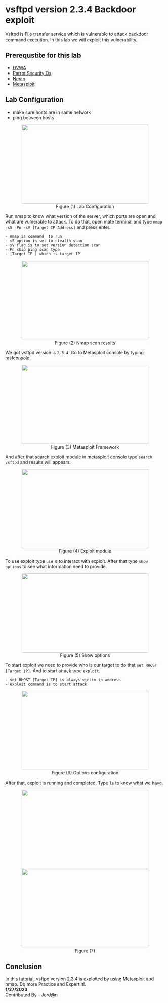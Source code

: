# vsftpd version 2.3.4 Backdoor exploit #

Vsftpd is File transfer service which is vulnerable to attack backdoor command execution. In this lab we will exploit this vulnerability.

## Prerequstite for this lab ##
- [DVWA](https://github.com/digininja/DVWA)
- [Parrot Security Os](https://www.parrotsec.org/)
- [Nmap](https://www.nmap.org)
- [Metasploit](https://github.com/rapid7/metasploit-framework)

## Lab Configuration ##
- make sure hosts are in same network
- ping between hosts

<p align="center"><img src="https://github.com/AungZayMyo/Ethical-Hacking/assets/154745254/74c60a7e-4a8f-4bf9-86a7-2fc47fc8039a" width="400px" height="250px"><br>Figure (1) Lab Configuration</p>

Run nmap to know what version of the server, which ports are open and what are vulnerable to attack. To do that, open mate terminal and type ``` nmap -sS -Pn -sV [Target IP Address] ``` and press enter.
```
- nmap is command  to run
- sS option is set to stealth scan
- sV flag is to set version detection scan
- Pn skip ping scan type
- [Target IP ] which is target IP
```
<p align="center"><img src="https://github.com/AungZayMyo/Ethical-Hacking/assets/154745254/a89adcd7-e139-4154-925a-8a06053c3994" width="400px" height="250px"><br>Figure (2) Nmap scan results</p>

We got vsftpd version is  ``` 2.3.4 ```. Go to Metasploit console by typing msfconsole.
<p align="center"><img src="https://github.com/AungZayMyo/Ethical-Hacking/assets/154745254/adc5df6b-36b9-43f6-bc60-9fb1a1fdc874" width="400px" height="250px"><br>Figure (3) Metasploit Framework</p>

And after that search exploit module in metasploit console type ``` search vsftpd ``` and results will appears.
<p align="center"><img src="https://github.com/AungZayMyo/Ethical-Hacking/assets/154745254/8bddc371-557e-416f-b0d3-860415216fb2" width="400px" height="250px"><br>Figure (4) Exploit module</p>

To use exploit type ``` use 0 ``` to interact with exploit. After that type ``` show options ``` to see what information need to provide.
<p align="center"><img src="https://github.com/AungZayMyo/Ethical-Hacking/assets/154745254/d04b85b5-40ad-48c0-a1d6-c77abf517d67" width="400px" height="250px"><br>Figure (5) Show options </p>

To start exploit we need to provide who is our target to do that ``` set RHOST [Target IP] ```. And to start attack type ``` exploit ```.
```
- set RHOST [Target IP] is always victim ip address
- exploit command is to start attack
```
<p align="center"><img src="https://github.com/AungZayMyo/Ethical-Hacking/assets/154745254/2e42f766-6c24-4ddf-8c06-094267b76bf5" width="400px" height="250px"><br>Figure (6) Options configuration</p>

After that, exploit is running and completed. Type ``` ls ``` to know what we have.
<p align="center"><img src="https://github.com/AungZayMyo/Ethical-Hacking/assets/154745254/64a09598-31c0-4dcf-9d48-f528e79fa48c" width="400px" height="250px"><img src="https://github.com/AungZayMyo/Ethical-Hacking/assets/154745254/f4e272fe-5429-47ed-a19b-e6ab950c6ba6" width="400px" height="250px"><br>Figure (7)</p>

## Conclusion ##

In this tutorial, vsftpd version 2.3.4 is exploited by using Metasploit and nmap. Do more Practice and Expert it!. <br>
**1/27/2023** <br>
Contributed By - Jord@n
